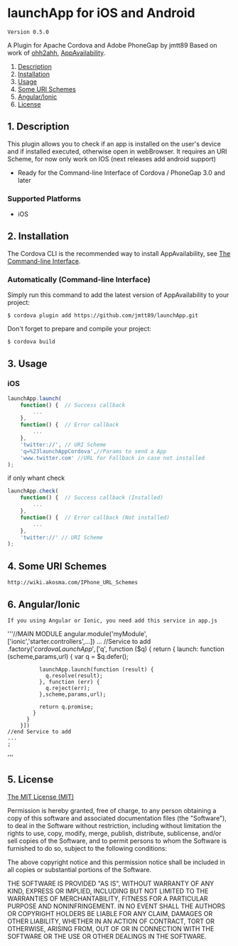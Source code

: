 # launchApp for iOS and Android

`Version 0.5.0`

A Plugin for Apache Cordova and Adobe PhoneGap by jmtt89
Based on work of [ohh2ahh](http://ohh2ahh.com), [AppAvailability](https://github.com/ohh2ahh/AppAvailability).

1. [Description](https://github.com/jmtt89/launchApp#1-description)
2. [Installation](https://github.com/jmtt89/launchApp#2-installation)
3. [Usage](https://github.com/jmtt89/launchApp#3-usage)
4. [Some URI Schemes](https://github.com/jmtt89/launchApp#4-some-uri-schemes)
5. [Angular/Ionic](https://github.com/jmtt89/launchApp#5-angular--ionic)
6. [License](https://github.com/jmtt89/launchApp#6-license)

## 1. Description

This plugin allows you to check if an app is installed on the user's device and if installed executed, otherwise open in webBrowser.
It requires an URI Scheme, for now only work on IOS (next releases add android support)

* Ready for the Command-line Interface of Cordova / PhoneGap 3.0 and later

### Supported Platforms

* iOS

## 2. Installation

The Cordova CLI is the recommended way to install AppAvailability, see [The Command-line Interface](http://cordova.apache.org/docs/en/4.0.0/guide_cli_index.md.html#The%20Command-Line%20Interface).

### Automatically (Command-line Interface)

Simply run this command to add the latest version of AppAvailability to your project:
```
$ cordova plugin add https://github.com/jmtt89/launchApp.git
```

Don't forget to prepare and compile your project:
```
$ cordova build
```

## 3. Usage

### iOS

```javascript
launchApp.launch(
    function() {  // Success callback
        ...
    },
    function() {  // Error callback
        ...
    },
    'twitter://', // URI Scheme
    'q=%23launchAppCordova',//Params to send a App
    'www.twitter.com' //URL for Fallback in case not installed
);
```

if only whant check
```javascript
launchApp.check(
    function() {  // Success callback (Installed)
        ...
    },
    function() {  // Error callback (Not installed)
        ...
    },
    'twitter://' // URI Scheme
);
```


## 4. Some URI Schemes
    http://wiki.akosma.com/IPhone_URL_Schemes

## 6. Angular/Ionic
    If you using Angular or Ionic, you need add this service in app.js  

'''//MAIN MODULE
    angular.module('myModule', ['ionic','starter.controllers',...])
    ...
    //Service to add
        .factory('$cordovaLaunchApp', ['$q', function ($q) {
          return {
            launch: function (scheme,params,url) {
              var q = $q.defer();

              launchApp.launch(function (result) {
                q.resolve(result);
              }, function (err) {
                q.reject(err);
              },scheme,params,url);

              return q.promise;
            }
          }
        }])
    //end Service to add
    ...
    ;
'''


## 5. License

[The MIT License (MIT)](http://www.opensource.org/licenses/mit-license.html)

Permission is hereby granted, free of charge, to any person obtaining a copy
of this software and associated documentation files (the "Software"), to deal
in the Software without restriction, including without limitation the rights
to use, copy, modify, merge, publish, distribute, sublicense, and/or sell
copies of the Software, and to permit persons to whom the Software is
furnished to do so, subject to the following conditions:

The above copyright notice and this permission notice shall be included in
all copies or substantial portions of the Software.

THE SOFTWARE IS PROVIDED "AS IS", WITHOUT WARRANTY OF ANY KIND, EXPRESS OR
IMPLIED, INCLUDING BUT NOT LIMITED TO THE WARRANTIES OF MERCHANTABILITY,
FITNESS FOR A PARTICULAR PURPOSE AND NONINFRINGEMENT. IN NO EVENT SHALL THE
AUTHORS OR COPYRIGHT HOLDERS BE LIABLE FOR ANY CLAIM, DAMAGES OR OTHER
LIABILITY, WHETHER IN AN ACTION OF CONTRACT, TORT OR OTHERWISE, ARISING FROM,
OUT OF OR IN CONNECTION WITH THE SOFTWARE OR THE USE OR OTHER DEALINGS IN
THE SOFTWARE.